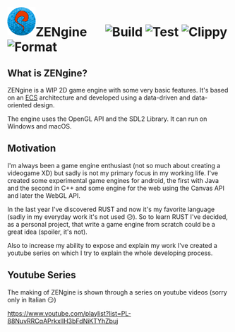 <img align="left" width="64px" src="docs/images/logo.svg" />

# ZENgine &emsp; ![Build](https://github.com/MalpenZibo/ZENgine/workflows/Build/badge.svg) ![Test](https://github.com/MalpenZibo/ZENgine/workflows/Test/badge.svg) ![Clippy](https://github.com/MalpenZibo/ZENgine/workflows/Clippy/badge.svg) ![Format](https://github.com/MalpenZibo/ZENgine/workflows/Format/badge.svg)

## What is ZENgine?

ZENgine is a WIP 2D game engine with some very basic features. It's based on an [ECS](https://en.wikipedia.org/wiki/Entity_component_system) architecture and developed using a data-driven and data-oriented design.

The engine uses the OpenGL API and the SDL2 Library. It can run on Windows and macOS. 

## Motivation
I'm always been a game engine enthusiast (not so much about creating a videogame XD) but sadly is not my primary focus in my working life.
I've created some experimental game engines for android, the first with Java and the second in C++ and some engine for the web using the Canvas API and later the WebGL API.

In the last year I've discovered RUST and now it's my favorite language (sadly in my everyday work it's not used :disappointed_relieved:). So to learn RUST I've decided, as a personal project, that write a game engine from scratch could be a great idea (spoiler, it's not).

Also to increase my ability to expose and explain my work I've created a youtube series on which I try to explain the whole developing process.

## Youtube Series
The making of ZENgine is shown through a series on youtube videos (sorry only in Italian :smirk:)

https://www.youtube.com/playlist?list=PL-88NuvRRCqAPrkxlIH3bFdNiKTYhZbuj
